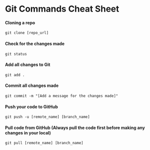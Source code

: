 # Git Commands Cheat Sheet


#### Cloning a repo

`git clone [repo_url]`

#### Check for the changes made
```git status```

#### Add all changes to Git
`git add .`

#### Commit all changes made
`git commit -m "[Add a message for the changes made]"`

#### Push your code to GitHub
`git push -u [remote_name] [branch_name]`

#### Pull code from GitHub (Always pull the code first before making any changes in your local)
`git pull [remote_name] [branch_name]`
